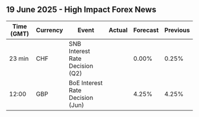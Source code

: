 ## 19 June 2025 - High Impact Forex News

| Time (GMT) | Currency | Event | Actual | Forecast | Previous |
|------|----------|-------|--------|----------|----------|
| 23 min | CHF | SNB Interest Rate Decision (Q2) |  | 0.00% | 0.25% |
| 12:00 | GBP | BoE Interest Rate Decision (Jun) |  | 4.25% | 4.25% |
